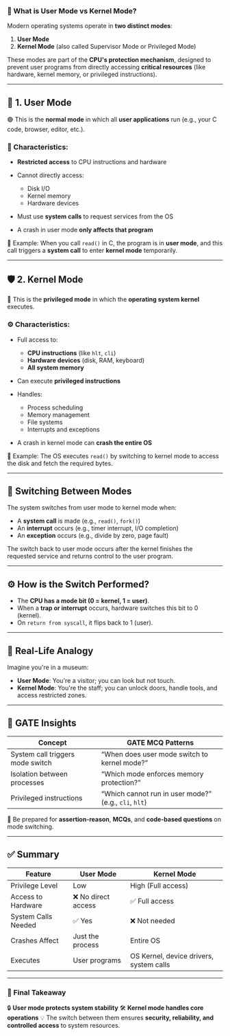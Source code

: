 

### 📌 What is User Mode vs Kernel Mode?

Modern operating systems operate in **two distinct modes**:

1. **User Mode**
2. **Kernel Mode** (also called Supervisor Mode or Privileged Mode)

These modes are part of the **CPU's protection mechanism**, designed to prevent user programs from directly accessing **critical resources** (like hardware, kernel memory, or privileged instructions).

---

## 🧠 1. User Mode

🟢 This is the **normal mode** in which all **user applications** run (e.g., your C code, browser, editor, etc.).

### 🔐 Characteristics:

* **Restricted access** to CPU instructions and hardware
* Cannot directly access:

  * Disk I/O
  * Kernel memory
  * Hardware devices
* Must use **system calls** to request services from the OS
* A crash in user mode **only affects that program**

📌 Example:
When you call `read()` in C, the program is in **user mode**, and this call triggers a **system call** to enter **kernel mode** temporarily.

---

## 🛡️ 2. Kernel Mode

🔴 This is the **privileged mode** in which the **operating system kernel** executes.

### ⚙️ Characteristics:

* Full access to:

  * **CPU instructions** (like `hlt`, `cli`)
  * **Hardware devices** (disk, RAM, keyboard)
  * **All system memory**
* Can execute **privileged instructions**
* Handles:

  * Process scheduling
  * Memory management
  * File systems
  * Interrupts and exceptions
* A crash in kernel mode can **crash the entire OS**

📌 Example:
The OS executes `read()` by switching to kernel mode to access the disk and fetch the required bytes.

---

## 🔄 Switching Between Modes

The system switches from user mode to kernel mode when:

* A **system call** is made (e.g., `read()`, `fork()`)
* An **interrupt** occurs (e.g., timer interrupt, I/O completion)
* An **exception** occurs (e.g., divide by zero, page fault)

The switch back to user mode occurs after the kernel finishes the requested service and returns control to the user program.

---

## ⚙️ How is the Switch Performed?

* The **CPU has a mode bit (0 = kernel, 1 = user)**.
* When a **trap or interrupt** occurs, hardware switches this bit to 0 (kernel).
* On `return from syscall`, it flips back to 1 (user).

---

## 🧪 Real-Life Analogy

Imagine you're in a museum:

* **User Mode**: You're a visitor; you can look but not touch.
* **Kernel Mode**: You're the staff; you can unlock doors, handle tools, and access restricted zones.

---

## 🧠 GATE Insights

| Concept                          | GATE MCQ Patterns                                     |
| -------------------------------- | ----------------------------------------------------- |
| System call triggers mode switch | “When does user mode switch to kernel mode?”          |
| Isolation between processes      | “Which mode enforces memory protection?”              |
| Privileged instructions          | “Which cannot run in user mode?” (e.g., `cli`, `hlt`) |

📝 Be prepared for **assertion-reason**, **MCQs**, and **code-based questions** on mode switching.

---

## ✅ Summary

| Feature             | **User Mode**      | **Kernel Mode**                         |
| ------------------- | ------------------ | --------------------------------------- |
| Privilege Level     | Low                | High (Full access)                      |
| Access to Hardware  | ❌ No direct access | ✅ Full access                           |
| System Calls Needed | ✅ Yes              | ❌ Not needed                            |
| Crashes Affect      | Just the process   | Entire OS                               |
| Executes            | User programs      | OS Kernel, device drivers, system calls |

---

### 🔁 Final Takeaway

🔒 **User mode protects system stability**
🛠️ **Kernel mode handles core operations**
💡 The switch between them ensures **security, reliability, and controlled access** to system resources.

